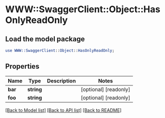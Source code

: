 # WWW::SwaggerClient::Object::HasOnlyReadOnly

## Load the model package
```perl
use WWW::SwaggerClient::Object::HasOnlyReadOnly;
```

## Properties
Name | Type | Description | Notes
------------ | ------------- | ------------- | -------------
**bar** | **string** |  | [optional] [readonly] 
**foo** | **string** |  | [optional] [readonly] 

[[Back to Model list]](../README.md#documentation-for-models) [[Back to API list]](../README.md#documentation-for-api-endpoints) [[Back to README]](../README.md)


